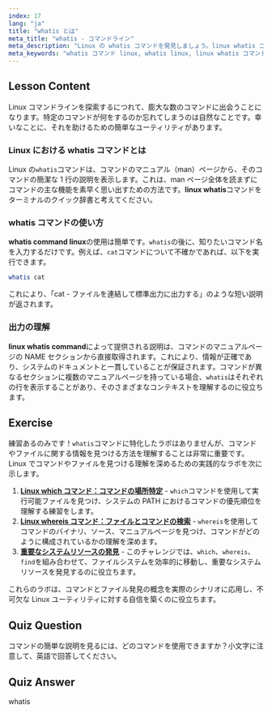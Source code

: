 ```yaml
---
index: 17
lang: "ja"
title: "whatis とは"
meta_title: "whatis - コマンドライン"
meta_description: "Linux の whatis コマンドを発見しましょう。linux whatis コマンドが他のコマンドの 1 行説明を提供する方法を学び、コマンドラインを操作するための重要なツールであることを理解します。"
meta_keywords: "whatis コマンド linux, whatis linux, linux whatis コマンド，whatis コマンド linux, linux whatis, コマンドライン，linux コマンド"
---
```


## Lesson Content

Linux コマンドラインを探索するにつれて、膨大な数のコマンドに出会うことになります。特定のコマンドが何をするのか忘れてしまうのは自然なことです。幸いなことに、それを助けるための簡単なユーティリティがあります。

### Linux における whatis コマンドとは

Linux の`whatis`コマンドは、コマンドのマニュアル（man）ページから、そのコマンドの簡潔な 1 行の説明を表示します。これは、man ページ全体を読まずにコマンドの主な機能を素早く思い出すための方法です。**linux whatis**コマンドをターミナルのクイック辞書と考えてください。

### whatis コマンドの使い方

**whatis command linux**の使用は簡単です。`whatis`の後に、知りたいコマンド名を入力するだけです。例えば、`cat`コマンドについて不確かであれば、以下を実行できます。

```bash
whatis cat
```

これにより、「cat - ファイルを連結して標準出力に出力する」のような短い説明が返されます。

### 出力の理解

**linux whatis command**によって提供される説明は、コマンドのマニュアルページの NAME セクションから直接取得されます。これにより、情報が正確であり、システムのドキュメントと一貫していることが保証されます。コマンドが異なるセクションに複数のマニュアルページを持っている場合、`whatis`はそれぞれの行を表示することがあり、そのさまざまなコンテキストを理解するのに役立ちます。

## Exercise

練習あるのみです！`whatis`コマンドに特化したラボはありませんが、コマンドやファイルに関する情報を見つける方法を理解することは非常に重要です。Linux でコマンドやファイルを見つける理解を深めるための実践的なラボを次に示します。

1. **[Linux which コマンド：コマンドの場所特定](https://labex.io/ja/labs/linux-linux-which-command-command-locating-215210)** - `which`コマンドを使用して実行可能ファイルを見つけ、システムの PATH におけるコマンドの優先順位を理解する練習をします。
2. **[Linux whereis コマンド：ファイルとコマンドの検索](https://labex.io/ja/labs/linux-linux-whereis-command-file-and-command-finding-215211)** - `whereis`を使用してコマンドのバイナリ、ソース、マニュアルページを見つけ、コマンドがどのように構成されているかの理解を深めます。
3. **[重要なシステムリソースの発見](https://labex.io/ja/labs/linux-discover-critical-system-resources-388032)** - このチャレンジでは、`which`、`whereis`、`find`を組み合わせて、ファイルシステムを効率的に移動し、重要なシステムリソースを発見するのに役立ちます。

これらのラボは、コマンドとファイル発見の概念を実際のシナリオに応用し、不可欠な Linux ユーティリティに対する自信を築くのに役立ちます。

## Quiz Question

コマンドの簡単な説明を見るには、どのコマンドを使用できますか？小文字に注意して、英語で回答してください。

## Quiz Answer

whatis

